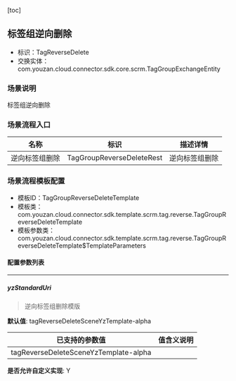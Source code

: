 [toc]

## 标签组逆向删除
- 标识：TagReverseDelete
- 交换实体：com.youzan.cloud.connector.sdk.core.scrm.TagGroupExchangeEntity
### 场景说明
标签组逆向删除
### 场景流程入口

名称 | 标识 | 描述详情
---|---|---
逆向标签组删除 | TagGroupReverseDeleteRest | 逆向标签组删除

### 场景流程模板配置
- 模板ID：TagGroupReverseDeleteTemplate
- 模板类：com.youzan.cloud.connector.sdk.template.scrm.tag.reverse.TagGroupReverseDeleteTemplate
- 模板参数类：com.youzan.cloud.connector.sdk.template.scrm.tag.reverse.TagGroupReverseDeleteTemplate$TemplateParameters

#### 配置参数列表

---
##### yzStandardUri
> 逆向标签组删除模版

**默认值**: tagReverseDeleteSceneYzTemplate-alpha

已支持的参数值 | 值含义说明
---|---
tagReverseDeleteSceneYzTemplate-alpha | 

**是否允许自定义实现**: Y



